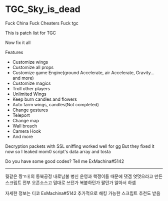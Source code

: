 # TGC_Sky_is_dead
Fuck China
Fuck Cheaters
Fuck tgc

This is patch list for TGC

Now fix it all

Features
- Customize wings
- Customize all props
- Customize game Engine(ground Accelerate, air Accelerate,  Gravity... and more)
- Customize magics
- Troll other players
- Unlimited Wings
- Keep burn candles and flowers
- Auto farm wings, candles(Not completed)
- Change gestures
- Teleport
- Change map
- Wall breach
- Camera Hook
- And more

Decryption packets with SSL sniffing worked well for gg
But they fixed it now so I leaked mom0 script's data array and tosta

Do you have some good codes?
Tell me ExMachina#5142


------------------------

줮같은 짱ㄲㅐ의 동북공정 내로남불 병신 운영과 핵쟁이들 때문에 댓겜 엿멋으라고 만든 스크립트
전부 오픈소스고 맘대로 쓰던가 복붙하던가 팔던가 알아서 하셈

자세한 정보는 디코 ExMachina#5142
추가적으로 해킹 가능한 스크립트 추천도 받음
